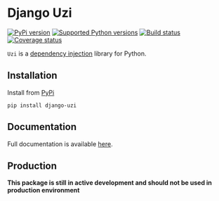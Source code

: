 # Django Uzi


[![PyPi version][pypi-image]][pypi-link]
[![Supported Python versions][pyversions-image]][pyversions-link]
[![Build status][ci-image]][ci-link]
[![Coverage status][codecov-image]][codecov-link]


`Uzi` is a [dependency injection](https://en.wikipedia.org/wiki/Dependency_injection) library for Python.



## Installation

Install from [PyPi](https://pypi.org/project/django-uzi/)

```
pip install django-uzi
```

## Documentation

Full documentation is available [here][docs-link].



## Production

__This package is still in active development and should not be used in production environment__




[docs-link]: https://pyuzi.github.io/django-uzi/
[pypi-image]: https://img.shields.io/pypi/v/django-uzi.svg?color=%233d85c6
[pypi-link]: https://pypi.python.org/pypi/django-uzi
[pyversions-image]: https://img.shields.io/pypi/pyversions/django-uzi.svg
[pyversions-link]: https://pypi.python.org/pypi/django-uzi
[ci-image]: https://github.com/pyuzi/django-uzi/actions/workflows/workflow.yaml/badge.svg?event=push&branch=master
[ci-link]: https://github.com/pyuzi/django-uzi/actions?query=workflow%3ACI%2FCD+event%3Apush+branch%3Amaster
[codecov-image]: https://codecov.io/gh/pyuzi/django-uzi/branch/master/graph/badge.svg
[codecov-link]: https://codecov.io/gh/pyuzi/django-uzi

